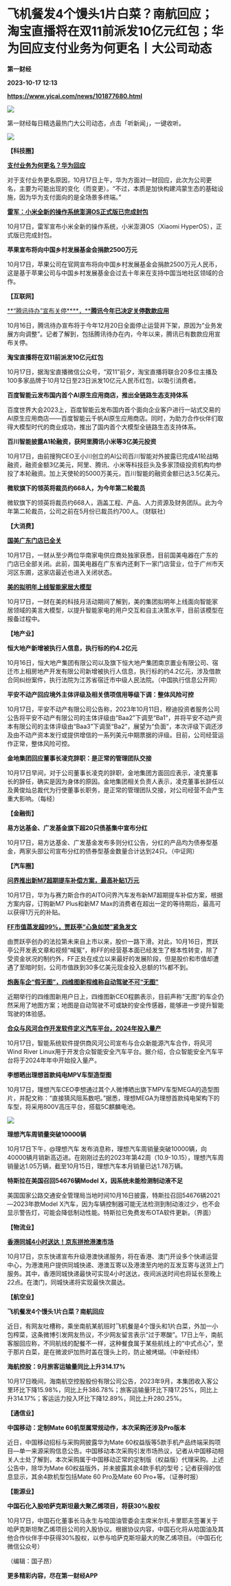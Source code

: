 # 飞机餐发4个馒头1片白菜？南航回应；淘宝直播将在双11前派发10亿元红包；华为回应支付业务为何更名丨大公司动态
**第一财经**

**2023-10-17 12:13**

**https://www.yicai.com/news/101877680.html**

![](https://imgcdn.yicai.com/uppics/slides/2023/10/b841b527c3ba42ae4528733ee90f746e.jpg)

第一财经每日精选最热门大公司动态，点击「听新闻」，一键收听。

[![](https://imgcdn.yicai.com/uppics/images/2023/10/4c1e3b04e192273eb781249fece83b2f.jpg)](https://m.vip.yicai.com/circle/1098134)

**【****科技圈****】**

[**支付业务为何更名？华为回应**](http://www.yicai.com/news/101877287.html)

对于支付业务更名原因，10月17日上午，华为方面对一财回应，此次为公司更名，主要为可能出现的变化（而变更）。“不过，本质是加快构建鸿蒙生态的基础设施，因为华为支付面向的是全场景多终端。”

[**雷军：小米全新的操作系统澎湃OS正式版已完成封包**](http://www.yicai.com/news/101877089.html)

10月17日，雷军宣布小米全新的操作系统，小米澎湃OS（Xiaomi HyperOS），正式版已完成封包。

**苹果宣布将向中国乡村发展基金会捐款2500万元**

10月17日，苹果公司在官网宣布将向中国乡村发展基金会捐款2500万元人民币，这是基于苹果公司与中国乡村发展基金会过去十年来在支持中国当地社区领域的合作。

**【互联网】**

[**“腾讯待办”宣布关停****，****腾讯今年已决定关停数款应用**](http://www.yicai.com/news/101877349.html)

10月16日，腾讯待办宣布将于今年12月20日全面停止运营并下架，原因为“业务发展方向调整”。记者了解到，包括腾讯待办在内，今年以来，腾讯已有数款应用宣布关停。

**淘宝直播将在双11前派发10亿元红包**

10月17日，据淘宝直播微信公众号，“双11”前夕，淘宝直播将联合20多位主播及100多家品牌于10月12日至23日派发10亿元人民币红包，以吸引消费者。

**百度智能云发布国内首个AI原生应用商店，推出全链路生态支持体系**

百度世界大会2023上，百度智能云发布国内首个面向企业客户进行一站式交易的AI原生应用商店——百度智能云千帆AI原生应用商店。同时，为助力合作伙伴们取得大模型时代的商业成功，推出了国内首个大模型全链路生态支持体系。

**百川智能披露A1轮融资，获阿里腾讯小米等3亿美元投资**

10月17日，由前搜狗CEO王小川创立的AI公司百川智能对外披露已完成A1轮战略融资，融资金额3亿美元，阿里、腾讯、小米等科技巨头及多家顶级投资机构均参投了本轮融资。加上天使轮的5000万美元，百川智能的融资金额已达3.5亿美元。

**微软旗下的领英将裁员约668人，为今年第二轮裁员**

微软旗下的领英将裁员约668人，涵盖工程、产品、人力资源及财务团队。此为今年第二轮裁员，公司之前在5月份已裁员约700人。（财联社）

**【大消费】**

[**国美广东门店已全关**](http://m.yicai.com/news/101877420.html)

10月17日，一财从至少两位华南家电供应商处独家获悉，目前国美电器在广东的门店已全部关闭。此前，国美电器在广东省内还剩下一家门店营业，位于广州市天河区东圃，这家店最近也进入关闭状态。

[**美的拟明年上线智能家居大模型**](http://www.yicai.com/news/101877488.html)

10月17日，一财在美的科技月活动期间了解到，美的集团拟明年上线面向智能家居领域的美言大模型，以提升智能家电的用户交互和自主决策水平，目前该模型在报备过程中。

**【地产业】**

**恒大地产新增被执行人信息，执行标的约4.2亿元**

10月16日，恒大地产集团有限公司以及旗下恒大地产集团南京置业有限公司、宿迁市上相房地产开发有限公司新增被执行人信息，执行标的约4.2亿元，涉及借款合同纠纷案件，执行法院为江苏省宿迁市中级人民法院。（中国执行信息公开网）

**平安不动产回应境外主体评级及相关债项信用等级下调：整体风险可控**

10月17日，平安不动产有限公司公告称，2023年10月11日，穆迪投资者服务公司公告将平安不动产有限公司的主体评级由“Baa2”下调至“Ba1”，并将平安不动产资本有限公司的主体评级由“Baa3”下调至“Ba2”，展望为“负面”，本次评级下调还涉及由不动产资本发行或提供增信的一系列美元中期票据的评级。目前，公司经营运作正常，整体风险可控。

**金地集团回应董事长凌克辞职：是正常的管理团队交接**

10月17日早间，对于公司董事长凌克的辞职，金地集团方面回应表示，凌克董事长的辞任，确实是因为身体的原因。金地集团相关负责人表示，凌克董事长辞任以及黄俊灿总裁代为行使董事长职务，是正常的管理团队交接，对公司经营不会产生重大影响。（每经）

**【金融街】**

**易方达基金、广发基金旗下超20只债基集中宣布分红**

10月17日，易方达基金、广发基金发布多则分红公告，分红的产品均为债券型基金，两家头部公司宣布分红的债券型基金数量合计达到24只。（中证网）

**【汽车圈】**

[**问界推出新M7超期提车补偿方案，最高补贴1万元**](http://www.yicai.com/news/101877254.html)

10月17日，华为与赛力斯合作的AITO问界汽车发布新M7超期提车补偿方案，根据方案内容，订购新M7 Plus和新M7 Max的消费者在超出一定的等待期后，最高可以获得1万元的补贴。

[**FF市值蒸发超99%，贾跃亭“心急如焚”紧急发文**](http://www.yicai.com/news/101877673.html)

由贾跃亭创办的法拉第未来自上市以来，股价一路下滑。对此，10月16日，贾跃亭公开发表文章和视频“喊冤”，称FF的经营基本面已经发生了根本性转变，除了受资金状况的制约外，FF正处在成立以来最好的发展阶段，但是股价和市值却遭遇了至暗时刻，公司市值跌到30多亿美元现金投入总额的1%都不到。

[**炮轰车企“假无图”，四维图新程维称自动驾驶不可“无图”**](http://www.yicai.com/news/101877292.html)

近期举行的四维图新用户日上，四维图新CEO程鹏表示，目前声称“无图”的车企仍然采用了地图方案；地图是自动驾驶不可或缺的安全传感器，能够进一步提升智能驾驶的体验感。

[**合众与风河合作开发软件定义汽车平台，2024年投入量产**](http://www.yicai.com/news/101877493.html)

10月17日，智能系统软件提供商风河公司宣布与合众新能源汽车合作，将风河Wind River Linux用于开发合众智能安全汽车平台。据介绍，合众智能安全汽车平台将于2024年年中开始投入量产。

**李想晒出理想首款纯电MPV车型造型图**

10月17日，理想汽车CEO李想通过其个人微博晒出旗下MPV车型MEGA的造型图片，并配文称：“直接猜风阻系数吧。”据悉，理想MEGA为理想首款纯电架构下的车型，将采用800V高压平台，搭载5C麒麟电池。

![](https://imgcdn.yicai.com/uppics/images/2023/10/3c6f6909b7292ae9b515fa2ed55b03c2.jpg)

**理想汽车周销量突破10000辆**

10月17日下午，@理想汽车 发布消息称，理想汽车周销量突破10000辆，向40000辆月销新高迈进。在刚刚过去的2023年第42周（10.9-10.15），理想汽车周销量达1.05万辆，截至10月15日，理想汽车本月销量已达1.78万辆。

**特斯拉在美国召回54676辆Model X，因系统未能检测制动液不足**

美国国家公路交通安全管理局当地时间10月16日披露，特斯拉召回54676辆2021—2023年款Model X汽车，因为车辆控制器可能无法检测到制动液过少，也不会显示警告灯，可能会降低制动性能。特斯拉已免费发布OTA软件更新。（界面）

**【****物流业****】**

[**香港同城4小时送达！京东拼抢港澳市场**](http://www.yicai.com/news/101877368.html)

10月17日，京东快递宣布升级港澳快递服务，将在香港、澳门开设多个快递运营中心，为港澳用户提供同城快递、港澳互寄以及港澳至内地的互发互寄与送货上门服务。其中，香港同城快递最快可实现4小时送达，夜间派送时间也将延长至晚上22点。在澳门，同城快递将实现最快次晨达。

**【****航空业****】**

**飞机餐发4个馒头1片白菜？南航回应**

近日，有网友吐槽称，乘坐南航某航班时飞机餐是4个馒头和1片白菜，外加一小包榨菜，这条微博引发网友热议，不少网友留言表示“过于寒酸”。17日上午，南航客服回应称，不同航线的配餐不一样，这种餐食属于某些航线上的“中式点心”，至于那片白菜，是在微波炉加热时盖在馒头上的，防止被烤煳。（中新经纬）

**海航控股：9月旅客运输量同比上升314.17%**

10月17日晚间，海南航空控股股份有限公司公告，2023年9月，本集团收入客公里环比下降15.98%，同比上升386.78%；旅客运输量环比下降17.25%，同比上升314.17%；客运运力投入环比下降12.89%，同比上升280.25%。

**【****通信业****】**

**中国移动：定制Mate 60机型属常规动作，本次采购还涉及Pro版本**

近日，中国移动招标与采购网披露华为Mate 60权益版等5款手机产品终端采购项目—单一来源采购信息公告。中国移动本次采购引发市场热议，记者从中国移动相关人士处了解到，本次采购属于中国移动正常的定制版（权益版）代理采购。上述公告中，除华为Mate 60权益版外，并未披露其余4款手机的型号；记者获得的信息显示，其余4款机型包括Mate 60 Pro及Mate 60 Pro+等。（证券时报）

**【****能源业****】**

**中国石化入股哈萨克斯坦最大聚乙烯项目，将获30%股权**

10月17日，中国石化董事长马永生与哈国油管委会主席米尔扎卡里耶夫签署关于哈萨克斯坦聚乙烯项目公司的入股协议。根据协议内容，中国石化将从哈国油及其他合作伙伴手中获得30%股权，以参与哈萨克斯坦最大的聚乙烯项目。（中国石化微信公众号）

（编辑：国子昂）

**更多精彩内容，尽在第一财经APP**